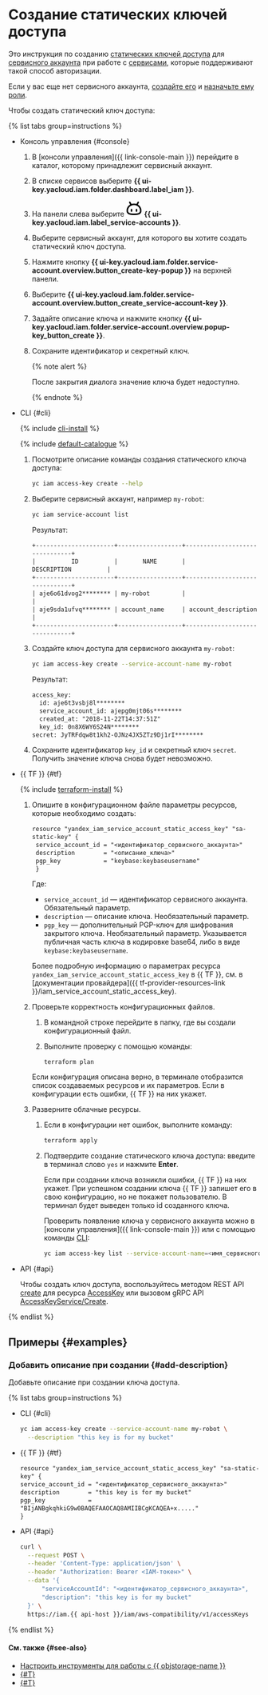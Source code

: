 # Создание статических ключей доступа

Это инструкция по созданию [статических ключей доступа](../../concepts/authorization/access-key.md) для [сервисного аккаунта](../../concepts/users/service-accounts.md) при работе с [сервисами](../../concepts/authorization/access-key.md#supported-services), которые поддерживают такой способ авторизации.

Если у вас еще нет сервисного аккаунта, [создайте его](create.md) и [назначьте ему роли](assign-role-for-sa.md).

Чтобы создать статический ключ доступа:

{% list tabs group=instructions %}

- Консоль управления {#console}

  1. В [консоли управления]({{ link-console-main }}) перейдите в каталог, которому принадлежит сервисный аккаунт.
  1. В списке сервисов выберите **{{ ui-key.yacloud.iam.folder.dashboard.label_iam }}**.
  1. На панели слева выберите ![FaceRobot](../../../_assets/console-icons/face-robot.svg) **{{ ui-key.yacloud.iam.label_service-accounts }}**.
  1. Выберите сервисный аккаунт, для которого вы хотите создать статический ключ доступа.
  1. Нажмите кнопку **{{ ui-key.yacloud.iam.folder.service-account.overview.button_create-key-popup }}** на верхней панели.
  1. Выберите **{{ ui-key.yacloud.iam.folder.service-account.overview.button_create_service-account-key }}**.
  1. Задайте описание ключа и нажмите кнопку **{{ ui-key.yacloud.iam.folder.service-account.overview.popup-key_button_create }}**.
  1. Сохраните идентификатор и секретный ключ.

      {% note alert %}

      После закрытия диалога значение ключа будет недоступно.

      {% endnote %}

- CLI {#cli}

  {% include [cli-install](../../../_includes/cli-install.md) %}

  {% include [default-catalogue](../../../_includes/default-catalogue.md) %}

  1. Посмотрите описание команды создания статического ключа доступа:

      ```bash
      yc iam access-key create --help
      ```

  1. Выберите сервисный аккаунт, например `my-robot`:

      ```bash
      yc iam service-account list
      ```

      Результат:

      ```text
      +----------------------+------------------+-------------------------------+
      |          ID          |       NAME       |          DESCRIPTION          |
      +----------------------+------------------+-------------------------------+
      | aje6o61dvog2******** | my-robot         |                               |
      | aje9sda1ufvq******** | account_name     | account_description           |
      +----------------------+------------------+-------------------------------+
      ```
  1. Создайте ключ доступа для сервисного аккаунта `my-robot`:

      ```bash
      yc iam access-key create --service-account-name my-robot
      ```

      Результат:

      ```text
      access_key:
        id: aje6t3vsbj8l********
        service_account_id: ajepg0mjt06s********
        created_at: "2018-11-22T14:37:51Z"
        key_id: 0n8X6WY6S24N********
      secret: JyTRFdqw8t1kh2-OJNz4JX5ZTz9Dj1rI********
      ```

  1. Сохраните идентификатор `key_id` и секретный ключ `secret`. Получить значение ключа снова будет невозможно.

- {{ TF }} {#tf}

  {% include [terraform-install](../../../_includes/terraform-install.md) %}

  1. Опишите в конфигурационном файле параметры ресурсов, которые необходимо создать:

      ```hcl
      resource "yandex_iam_service_account_static_access_key" "sa-static-key" {
       service_account_id = "<идентификатор_сервисного_аккаунта>"
       description        = "<описание_ключа>"
       pgp_key            = "keybase:keybaseusername"
       }
     ```

     Где:

     * `service_account_id` — идентификатор сервисного аккаунта. Обязательный параметр.
     * `description` — описание ключа. Необязательный параметр.
     * `pgp_key` — дополнительный PGP-ключ для шифрования закрытого ключа. Необязательный параметр. Указывается публичная часть ключа в кодировке base64, либо в виде `keybase:keybaseusername`.

     Более подробную информацию о параметрах ресурса `yandex_iam_service_account_static_access_key` в {{ TF }}, см. в [документации провайдера]({{ tf-provider-resources-link }}/iam_service_account_static_access_key).
         
  1. Проверьте корректность конфигурационных файлов.

     1. В командной строке перейдите в папку, где вы создали конфигурационный файл.
     1. Выполните проверку с помощью команды:

        ```bash
        terraform plan
        ```

     Если конфигурация описана верно, в терминале отобразится список создаваемых ресурсов и их параметров. Если в конфигурации есть ошибки, {{ TF }} на них укажет.

  1. Разверните облачные ресурсы.

     1. Если в конфигурации нет ошибок, выполните команду:

        ```bash
        terraform apply
        ```

     1. Подтвердите создание статического ключа доступа: введите в терминал слово `yes` и нажмите **Enter**.

        Если при создании ключа возникли ошибки, {{ TF }} на них укажет.
        При успешном создании ключа {{ TF }} запишет его в свою конфигурацию, но не покажет пользователю. В терминал будет выведен только id созданного ключа.

        Проверить появление ключа у сервисного аккаунта можно в [консоли управления]({{ link-console-main }}) или с помощью команды [CLI](../../../cli/quickstart.md):
         
          ```bash
          yc iam access-key list --service-account-name=<имя_сервисного_аккаунта>
          ```

- API {#api}

  Чтобы создать ключ доступа, воспользуйтесь методом REST API [create](../../awscompatibility/api-ref/AccessKey/create.md) для ресурса [AccessKey](../../awscompatibility/api-ref/AccessKey/index.md) или вызовом gRPC API [AccessKeyService/Create](../../awscompatibility/api-ref/grpc/AccessKey/create.md).

{% endlist %}

## Примеры {#examples}

### Добавить описание при создании {#add-description}

Добавьте описание при создании ключа доступа.

{% list tabs group=instructions %}

- CLI {#cli}

  ```bash
  yc iam access-key create --service-account-name my-robot \
    --description "this key is for my bucket"
  ```

- {{ TF }} {#tf}

  ```hcl
  resource "yandex_iam_service_account_static_access_key" "sa-static-key" {
  service_account_id = "<идентификатор_сервисного_аккаунта>"
  description        = "this key is for my bucket"
  pgp_key            = "BIjANBgkqhkiG9w0BAQEFAAOCAQ8AMIIBCgKCAQEA+x....."
  }
  ```

- API {#api}

  ```bash
  curl \
    --request POST \
    --header 'Content-Type: application/json' \
    --header "Authorization: Bearer <IAM-токен>" \
    --data '{
        "serviceAccountId": "<идентификатор_сервисного_аккаунта>",
        "description": "this key is for my bucket"
    }' \
    https://iam.{{ api-host }}/iam/aws-compatibility/v1/accessKeys
  ```

{% endlist %}

#### См. также {#see-also}

* [Настроить инструменты для работы с {{ objstorage-name }}](../../../storage/tools/)
* [{#T}](assign-role-for-sa.md)
* [{#T}](../../tutorials/static-key-in-lockbox.md)